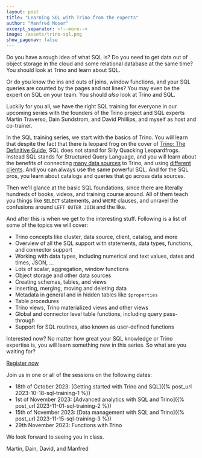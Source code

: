 ```yaml
---
layout: post
title: "Learning SQL with Trino from the experts"
author: "Manfred Moser"
excerpt_separator: <!--more-->
image: /assets/trino-sql.png
show_pagenav: false
---
```


Do you have a rough idea of what SQL is? Do you need to get data out of object
storage in the cloud and some relational database at the same time? You should
look at Trino and learn about SQL.

Or do you know the ins and outs of joins, window functions, and your SQL
queries are counted by the pages and not lines? You may even be the expert on SQL on
your team. You should *also* look at Trino and SQL.

Luckily for you all, we have the right SQL training for everyone in our upcoming
series with the founders of the Trino project and SQL experts Martin Traverso,
Dain Sundstrom, and David Phillips, and myself as host and co-trainer.

<!--more-->

In the SQL training series, we start with the basics of Trino. You will learn
that despite the fact that there is leopard frog on the cover of [Trino: The
Definitive Guide]({{site.baserurl}}/trino-the-definitive-guide.html), SQL does
not stand for Silly Quacking Leopardfrogs. Instead SQL stands for Structured
Query Language, and you will learn about the benefits of connecting [many
data sources]({{site_url}}/ecosystem/index.html#data-sources) to Trino, and using
[different clients]({{site_url}}/ecosystem/index.html#clients). And you can always use
the same powerful SQL. And for the SQL pros, you learn about catalogs and
queries that go across data sources.

Then we'll glance at the basic SQL foundations, since there are literally
hundreds of books, videos, and training course around. All of them teach you
things like `SELECT` statements, and `WHERE` clauses, and unravel the confusions
around `LEFT OUTER JOIN` and the like.

And after this is when we get to the interesting stuff. Following is a list of
some of the topics we will cover:

* Trino concepts like cluster, data source, client, catalog, and more
* Overview of all the SQL support with statements, data types, functions, and
  connector support
* Working with data types, including numerical and text values, dates and times,
  JSON, ...
* Lots of scalar, aggregation, window functions
* Object storage and other data sources
* Creating schemas, tables, and views
* Inserting, merging, moving and deleting data
* Metadata in general and in hidden tables like `$properties`
* Table procedures
* Trino views, Trino materialized views and other views
* Global and connector level table functions, including query pass-through
* Support for SQL routines, also known as user-defined functions

Interested now? No matter how great your SQL knowledge or Trino expertise is,
you will learn something new in this series.  So what are you waiting for?

<div class="card-deck spacer-30">
    <a class="btn btn-pink" href="https://www.starburst.io/info/trino-training-series/?utm_source=trino&utm_medium=website&utm_campaign=Global-FY24-Trino-Training-Series&utm_content=1">
        Register now
    </a>
</div>
<div class="spacer-30"></div>

Join us in one or all of the sessions on the following dates:

* 18th of October 2023: [Getting started with Trino and SQL]({% post_url 2023-10-18-sql-training-1 %})
* 1st of November 2023: [Advanced analytics with SQL and Trino]({% post_url 2023-11-01-sql-training-2 %})
* 15th of November 2023: [Data management with SQL and Trino]({% post_url 2023-11-15-sql-training-3 %})
* 29th November 2023: Functions with Trino

We look forward to seeing you in class.

Martin, Dain, David, and Manfred